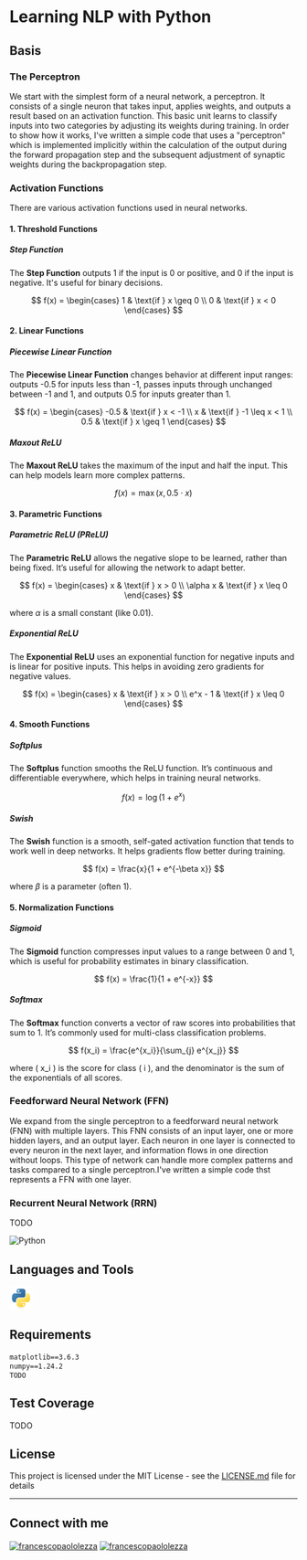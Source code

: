 # Learning NLP with Python

## Basis

### The Perceptron
We start with the simplest form of a neural network, a perceptron. It consists of a single neuron that takes input, applies weights, and outputs a result based on an activation function. This basic unit learns to classify inputs into two categories by adjusting its weights during training.
In order to show how it works, I've written a simple code that uses a "perceptron" which is implemented implicitly within the calculation of the output during the forward propagation step and the subsequent adjustment of synaptic weights during the backpropagation step.

### Activation Functions
There are various activation functions used in neural networks.

#### **1. Threshold Functions**

##### Step Function

The **Step Function** outputs 1 if the input is 0 or positive, and 0 if the input is negative. It's useful for binary decisions.

$$
f(x) = \begin{cases} 
1 & \text{if } x \geq 0 \\
0 & \text{if } x < 0 
\end{cases}
$$

#### **2. Linear Functions**

##### Piecewise Linear Function

The **Piecewise Linear Function** changes behavior at different input ranges: outputs -0.5 for inputs less than -1, passes inputs through unchanged between -1 and 1, and outputs 0.5 for inputs greater than 1.

$$
f(x) = \begin{cases} 
-0.5 & \text{if } x < -1 \\
x & \text{if } -1 \leq x < 1 \\
0.5 & \text{if } x \geq 1 
\end{cases}
$$

##### Maxout ReLU

The **Maxout ReLU** takes the maximum of the input and half the input. This can help models learn more complex patterns.

$$
f(x) = \max(x, 0.5 \cdot x)
$$

#### **3. Parametric Functions**

##### Parametric ReLU (PReLU)

The **Parametric ReLU** allows the negative slope to be learned, rather than being fixed. It’s useful for allowing the network to adapt better.

$$
f(x) = \begin{cases} 
x & \text{if } x > 0 \\
\alpha x & \text{if } x \leq 0 
\end{cases}
$$

where $\alpha$ is a small constant (like 0.01).

##### Exponential ReLU

The **Exponential ReLU** uses an exponential function for negative inputs and is linear for positive inputs. This helps in avoiding zero gradients for negative values.

$$
f(x) = \begin{cases} 
x & \text{if } x > 0 \\
e^x - 1 & \text{if } x \leq 0 
\end{cases}
$$

#### **4. Smooth Functions**

##### Softplus

The **Softplus** function smooths the ReLU function. It’s continuous and differentiable everywhere, which helps in training neural networks.

$$
f(x) = \log(1 + e^x)
$$

##### Swish

The **Swish** function is a smooth, self-gated activation function that tends to work well in deep networks. It helps gradients flow better during training.

$$
f(x) = \frac{x}{1 + e^{-\beta x}}
$$

where $\beta$ is a parameter (often 1).

#### **5. Normalization Functions**

##### Sigmoid

The **Sigmoid** function compresses input values to a range between 0 and 1, which is useful for probability estimates in binary classification.

$$
f(x) = \frac{1}{1 + e^{-x}}
$$

##### Softmax

The **Softmax** function converts a vector of raw scores into probabilities that sum to 1. It’s commonly used for multi-class classification problems.

$$
f(x_i) = \frac{e^{x_i}}{\sum_{j} e^{x_j}}
$$

where \( x_i \) is the score for class \( i \), and the denominator is the sum of the exponentials of all scores.



### Feedforward Neural Network (FFN)    
We expand from the single perceptron to a feedforward neural network (FNN) with multiple layers. This FNN consists of an input layer, one or more hidden layers, and an output layer. Each neuron in one layer is connected to every neuron in the next layer, and information flows in one direction without loops. This type of network can handle more complex patterns and tasks compared to a single perceptron.I've written a simple code thst represents a FFN with one layer.

### Recurrent Neural Network (RRN)    

TODO

![Python](https://img.shields.io/badge/python-3670A0?style=for-the-badge&logo=python&logoColor=ffdd54) 

## Languages and Tools
<p align="left"> <a href="https://www.python.org" target="_blank" rel="noreferrer"> <img src="https://raw.githubusercontent.com/devicons/devicon/master/icons/python/python-original.svg" alt="python" width="40" height="40"/> </a> </p>

## Requirements
```
matplotlib==3.6.3
numpy==1.24.2
TODO
```

## Test Coverage
TODO

## License

This project is licensed under the MIT License - see the [LICENSE.md](LICENSE.md) file for details

<hr>

## Connect with me
<p align="left">
<a href="https://www.linkedin.com/in/francescopl/" target="blank"><img align="center" src="https://raw.githubusercontent.com/rahuldkjain/github-profile-readme-generator/master/src/images/icons/Social/linked-in-alt.svg" alt="francescopaololezza" height="20" width="30" /></a>
<a href="https://www.kaggle.com/francescopaolol" target="blank"><img align="center" src="https://raw.githubusercontent.com/rahuldkjain/github-profile-readme-generator/master/src/images/icons/Social/kaggle.svg" alt="francescopaololezza" height="20" width="30" /></a>
</p>




